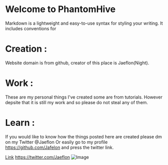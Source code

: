 
<h1> Welcome to PhantomHive </h1>


Markdown is a lightweight and easy-to-use syntax for styling your writing. It includes conventions for



# Creation : 
Website domain is from github, creator of this place is Jaeflon(Night). 
# Work :
These are my personal things I've created some are from tutorials. However depsite that it is still my work and so please do not steal any of them. 
# Learn :
If you would like to know how the things posted here are created please dm on my Twitter @Jaeflon Or easily go to my profile https://github.com/Jafelon and press the twitter link. 







[Link](url) https://twitter.com/Jaeflon ![Image](src)
```
